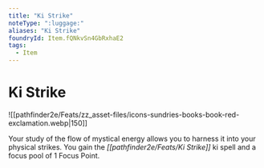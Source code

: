 ```yaml
---
title: "Ki Strike"
noteType: ":luggage:"
aliases: "Ki Strike"
foundryId: Item.fQNkvSn4GbRxhaE2
tags:
  - Item
---
```


# Ki Strike
![[pathfinder2e/Feats/zz_asset-files/icons-sundries-books-book-red-exclamation.webp|150]]

Your study of the flow of mystical energy allows you to harness it into your physical strikes. You gain the _[[pathfinder2e/Feats/Ki Strike]]_ ki spell and a focus pool of 1 Focus Point.
